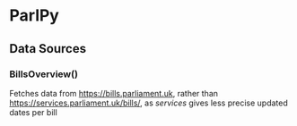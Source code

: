 # ParlPy

## Data Sources

### BillsOverview()

Fetches data from https://bills.parliament.uk, rather than https://services.parliament.uk/bills/, as *services* gives
less precise updated dates per bill